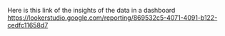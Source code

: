 Here is this link of the insights of the data in a dashboard https://lookerstudio.google.com/reporting/869532c5-4071-4091-b122-cedfc11658d7 
